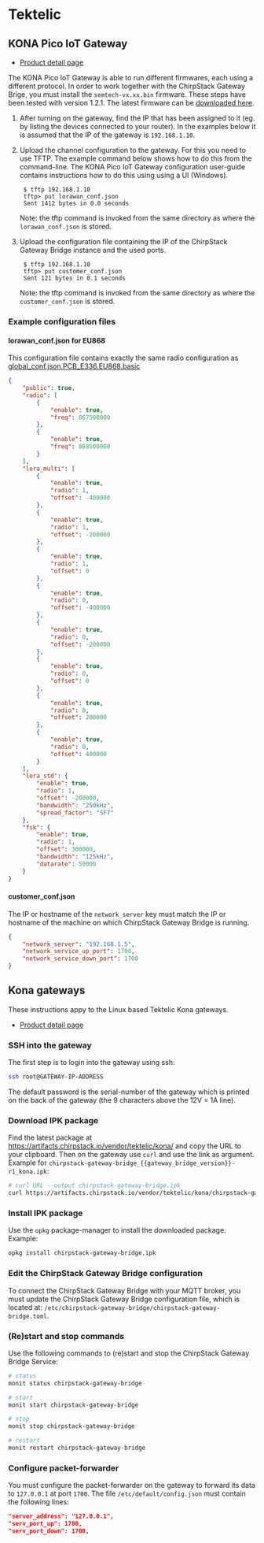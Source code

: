 # Tektelic

## KONA Pico IoT Gateway

* [Product detail page](https://tektelic.com/iot/lorawan-gateways/)

The KONA Pico IoT Gateway is able to run different firmwares, each using a
different protocol. In order to work together with the ChirpStack Gateway Brige,
you must install the `semtech-vx.xx.bin` firmware. These steps have been tested
with version 1.2.1. The latest firmware can be [downloaded here](https://artifacts.chirpstack.io/vendor/tektelic/kona-pico/).

1. After turning on the gateway, find the IP that has been assigned to it
   (eg. by listing the devices connected to your router). In the examples below
   it is assumed that the IP of the gateway is `192.168.1.10`.

2. Upload the channel configuration to the gateway. For this you need to use
   TFTP. The example command below shows how to do this from the command-line.
   The KONA Pico IoT Gateway configuration user-guide contains instructions how
   to do this using using a UI (Windows).

		$ tftp 192.168.1.10
		tftp> put lorawan_conf.json
		Sent 1412 bytes in 0.0 seconds

   Note: the tftp command is invoked from the same directory as where the
   `lorawan_conf.json` is stored.

3. Upload the configuration file containing the IP of the ChirpStack Gateway Bridge
   instance and the used ports.

		$ tftp 192.168.1.10
		tftp> put customer_conf.json
		Sent 121 bytes in 0.1 seconds

   Note: the tftp command is invoked from the same directory as where the
   `customer_conf.json` is stored.

### Example configuration files

#### lorawan_conf.json for EU868

This configuration file contains exactly the same radio configuration as
[global_conf.json.PCB_E336.EU868.basic](https://github.com/Lora-net/packet_forwarder/blob/master/lora_pkt_fwd/cfg/global_conf.json.PCB_E336.EU868.basic)

```json
{
    "public": true,
    "radio": [
        {
            "enable": true,
            "freq": 867500000
        },
        {
            "enable": true,
            "freq": 868500000
        }
    ],
    "lora_multi": [
        {
            "enable": true,
            "radio": 1,
            "offset": -400000
        },
        {
            "enable": true,
            "radio": 1,
            "offset": -200000
        },
        {
            "enable": true,
            "radio": 1,
            "offset": 0
        },
        {
            "enable": true,
            "radio": 0,
            "offset": -400000
        },
        {
            "enable": true,
            "radio": 0,
            "offset": -200000
        },
        {
            "enable": true,
            "radio": 0,
            "offset": 0
        },
        {
            "enable": true,
            "radio": 0,
            "offset": 200000
        },
        {
            "enable": true,
            "radio": 0,
            "offset": 400000
        }
    ],
    "lora_std": {
        "enable": true,
        "radio": 1,
        "offset": -200000,
        "bandwidth": "250kHz",
        "spread_factor": "SF7"
    },
    "fsk": {
        "enable": true,
        "radio": 1,
        "offset": 300000,
        "bandwidth": "125kHz",
        "datarate": 50000
    }
}
```

#### customer_conf.json

The IP or hostname of the `network_server` key must match the IP or hostname
of the machine on which ChirpStack Gateway Bridge is running.

```json
{
    "network_server": "192.168.1.5",
    "network_service_up_port": 1700,
    "network_service_down_port": 1700
}
```

## Kona gateways

These instructions appy to the Linux based Tektelic Kona gateways.

* [Product detail page](https://tektelic.com/catalog//type[2])

### SSH into the gateway

The first step is to login into the gateway using ssh:

```bash
ssh root@GATEWAY-IP-ADDRESS
```

The default password is the serial-number of the gateway which is printed on
the back of the gateway (the 9 characters above the 12V = 1A line).

### Download IPK package

Find the latest package at https://artifacts.chirpstack.io/vendor/tektelic/kona/
and copy the URL to your clipboard. Then on the gateway use `curl` and use the link
as argument. Example for `chirpstack-gateway-bridge_{{gateway_bridge_version}}-r1_kona.ipk`:

```bash
# curl URL --output chirpstack-gateway-bridge.ipk
curl https://artifacts.chirpstack.io/vendor/tektelic/kona/chirpstack-gateway-bridge_{{gateway_bridge_version}}-r1_kona.ipk --output chirpstack-gateway-bridge.ipk
```

### Install IPK package

Use the `opkg` package-manager to install the downloaded package. Example:

```bash
opkg install chirpstack-gateway-bridge.ipk
```

### Edit the ChirpStack Gateway Bridge configuration

To connect the ChirpStack Gateway Bridge with your MQTT broker, you must update
the ChirpStack Gateway Bridge configuration file, which is located at:
`/etc/chirpstack-gateway-bridge/chirpstack-gateway-bridge.toml`.

### (Re)start and stop commands

Use the following commands to (re)start and stop the ChirpStack Gateway Bridge Service:

```bash
# status
monit status chirpstack-gateway-bridge

# start
monit start chirpstack-gateway-bridge

# stop
monit stop chirpstack-gateway-bridge

# restart
monit restart chirpstack-gateway-bridge
```

### Configure packet-forwarder

You must configure the packet-forwarder on the gateway to forward its data to
`127.0.0.1` at port `1700`. The file `/etc/default/config.json` must contain the
following lines:

```json
"server_address": "127.0.0.1",
"serv_port_up": 1700,
"serv_port_down": 1700,
```
